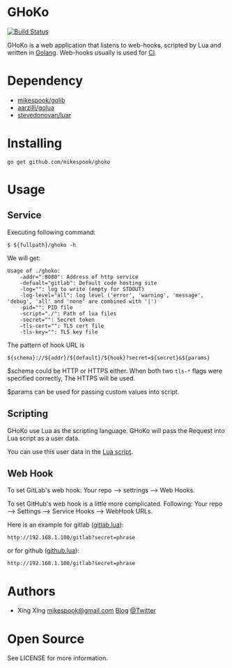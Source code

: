 GHoKo
=====

[![Build Status][travis-img]][travis]

GHoKo is a web application that listens to web-hooks, scripted by Lua and
written in [Golang][golang]. Web-hooks usually is used for [CI][ci].

Dependency
==========

 * [mikespook/golib][golib]
 * [aarzilli/golua][golua]
 * [stevedonovan/luar][luar]

Installing
==========

	go get github.com/mikespook/ghoko

Usage
=====

Service
-------

Executing following command:

	$ ${fullpath}/ghoko -h

We will get:

	Usage of ./ghoko:
		-addr=":8080": Address of http service
		-defualt="gitlab": Default code hosting site
		-log="": log to write (empty for STDOUT)
		-log-level="all": log level ('error', 'warning', 'message', 'debug', 'all' and 'none' are combined with '|')
		-pid="": PID file
		-script="./": Path of lua files
		-secret="": Secret token
		-tls-cert="": TLS cert file
		-tls-key="": TLS key file
		

The pattern of hook URL is 

	${schema}://${addr}/${default}/${hook}?secret=${secret}&${params}

$schema could be HTTP or HTTPS either. When both two `tls-*` flags were
specified correctly, The HTTPS will be used.

$params can be used for passing custom values into script.

Scripting
---------

GHoKo use Lua as the scripting language. GHoKo will pass the Request into
Lua script as a user data.

You can use this user data in the [Lua script][demo].

Web Hook
--------

To set GitLab's web hook: Your repo --> settrings --> Web Hooks.

To set GitHub's web hook is a little more complicated.
Following: Your repo --> Settings --> Service Hooks --> WebHook URLs.

Here is an example for gitlab ([gitlab.lua][gitlab-lua]):

	http://192.168.1.100/gitlab?secret=phrase

or for github ([github.lua][github-lua]):

	http://192.168.1.100/gitlab?secret=phrase

Authors
=======

 * Xing Xing <mikespook@gmail.com> [Blog][blog] [@Twitter][twitter]

Open Source
===========

See LICENSE for more information.

[gitlab]: http://www.gitlab.com
[github]: http://www.github.com
[ci]: http://en.wikipedia.org/wiki/Continuous_integration
[golang]: http://golang.org
[golib]: https://github.com/mikespook/golib
[golua]: https://github.com/aarzilli/golua
[luar]: https://github.com/stevedonovan/luar
[demo]: https://github.com/mikespook/ghoko/blob/master/foobar.lua
[blog]: http://mikespook.com
[twitter]: http://twitter.com/mikespook
[github-req]: https://help.github.com/articles/post-receive-hooks
[gitlab-req]: http://demo.gitlab.com/help/web_hooks
[rhodecode]: https://rhodecode.com/
[bitbucket]: https://bitbucket.org/
[github-lua]: https://github.com/mikespook/ghoko/blob/master/github.lua
[gitlab-lua]: https://github.com/mikespook/ghoko/blob/master/gitlab.lua
[travis-img]: https://travis-ci.org/mikespook/z-node.png?branch=master
[travis]: https://travis-ci.org/mikespook/z-node
